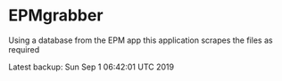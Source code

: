 # EPMgrabber
Using a database from the EPM app this application scrapes the files as required


Latest backup: Sun Sep 1 06:42:01 UTC 2019

